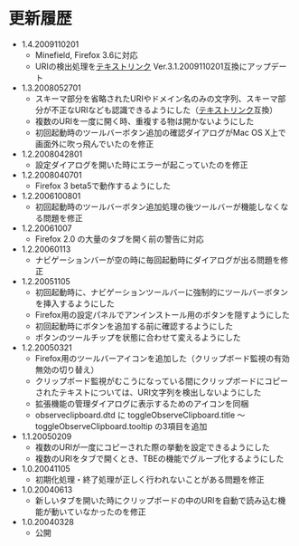 # 更新履歴

 - 1.4.2009110201
   * Minefield, Firefox 3.6に対応
   * URIの検出処理を[テキストリンク](http://piro.sakura.ne.jp/xul/../textlink/) Ver.3.1.2009110201互換にアップデート
 - 1.3.2008052701
   * スキーマ部分を省略されたURIやドメイン名のみの文字列、スキーマ部分が不正なURIなども認識できるようにした（[テキストリンク](http://piro.sakura.ne.jp/xul/../textlink/)互換）
   * 複数のURIを一度に開く時、重複する物は開かないようにした
   * 初回起動時のツールバーボタン追加の確認ダイアログがMac OS X上で画面外に吹っ飛んでいたのを修正
 - 1.2.2008042801
   * 設定ダイアログを開いた時にエラーが起こっていたのを修正
 - 1.2.2008040701
   * Firefox 3 beta5で動作するようにした
 - 1.2.2006100801
   * 初回起動時のツールバーボタン追加処理の後ツールバーが機能しなくなる問題を修正
 - 1.2.20061007
   * Firefox 2.0 の大量のタブを開く前の警告に対応
 - 1.2.20060113
   * ナビゲーションバーが空の時に毎回起動時にダイアログが出る問題を修正
 - 1.2.20051105
   * 初回起動時に、ナビゲーションツールバーに強制的にツールバーボタンを挿入するようにした
   * Firefox用の設定パネルでアンインストール用のボタンを隠すようにした
   * 初回起動時にボタンを追加する前に確認するようにした
   * ボタンのツールチップを状態に合わせて変えるようにした
 - 1.2.20050321
   * Firefox用のツールバーアイコンを追加した（クリップボード監視の有効無効の切り替え）
   * クリップボード監視がむこうになっている間にクリップボードにコピーされたテキストについては、URI文字列を検出しないようにした
   * 拡張機能の管理ダイアログに表示するためのアイコンを同梱
   * observeclipboard.dtd に toggleObserveClipboard.title ～ toggleObserveClipboard.tooltip の3項目を追加
 - 1.1.20050209
   * 複数のURIが一度にコピーされた際の挙動を設定できるようにした
   * 複数のURIをタブで開くとき、TBEの機能でグループ化するようにした
 - 1.0.20041105
   * 初期化処理・終了処理が正しく行われないことがある問題を修正
 - 1.0.20040613
   * 新しいタブを開いた時にクリップボードの中のURIを自動で読み込む機能が動いていなかったのを修正
 - 1.0.20040328
   * 公開
